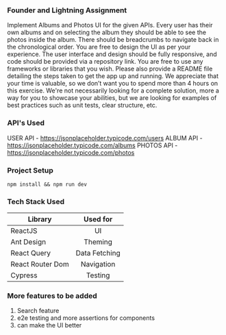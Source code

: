 ### Founder and Lightning Assignment

Implement Albums and Photos UI for the given APIs.  Every user has their own albums and on selecting the album they should be able to see the photos inside the album. There should be breadcrumbs to navigate back in the chronological order. You are free to design the UI as per your experience.
The user interface and design should be fully responsive, and code should be provided via a repository link.  You are free to use any frameworks or libraries that you wish.  Please also provide a README file detailing the steps taken to get the app up and running.
We appreciate that your time is valuable, so we don’t want you to spend more than 4 hours on this exercise.  We're not necessarily looking for a complete solution, more a way for you to showcase your abilities, but we are looking for examples of best practices such as unit tests, clear structure, etc.

### API's Used

USER API - https://jsonplaceholder.typicode.com/users
ALBUM API - https://jsonplaceholder.typicode.com/albums
PHOTOS API - https://jsonplaceholder.typicode.com/photos


### Project Setup

```
npm install && npm run dev
```

### Tech Stack Used

| Library          | Used for      |
| -----------------|:-------------:|
| ReactJS          | UI            |
| Ant Design       | Theming       |
| React Query      | Data Fetching |
| React Router Dom | Navigation    |
| Cypress          | Testing       |


### More features to be added

1. Search feature
2. e2e testing and more assertions for components
3. can make the UI better